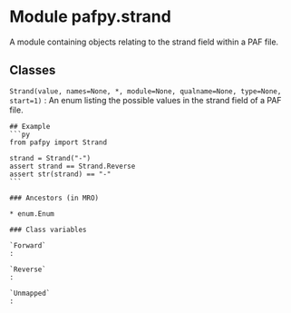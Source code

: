 Module pafpy.strand
===================
A module containing objects relating to the strand field within a PAF file.

Classes
-------

`Strand(value, names=None, *, module=None, qualname=None, type=None, start=1)`
:   An enum listing the possible values in the strand field of a PAF file.
    
    ## Example
    ```py
    from pafpy import Strand
    
    strand = Strand("-")
    assert strand == Strand.Reverse
    assert str(strand) == "-"
    ```

    ### Ancestors (in MRO)

    * enum.Enum

    ### Class variables

    `Forward`
    :

    `Reverse`
    :

    `Unmapped`
    :